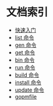 文档索引
=======

- [快速入门](quickstart.md)
- [list 命令](list.md)
- [gen 命令](gen.md)
- [get 命令](get.md)
- [bin 命令](bin.md)
- [run 命令](run.md)
- [build 命令](Build.md)
- [install 命令](Install.md)
- [update 命令](Update.md)
- [gopmfile](gopmfile.md)